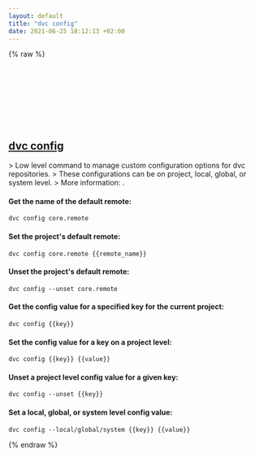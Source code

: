 ```yaml
---
layout: default
title: "dvc config"
date: 2021-06-25 18:12:13 +02:00
---
```

{% raw %}
<h2 id="dvc-config">
  <a href="/en/common/dvc-config.html">dvc config</a> <a href="#dvc-config"><svg class="icon">
    <use href="/assets/images/unicode_sprite.svg#link" />
  </svg></a>
</h2>
> Low level command to manage custom configuration options for dvc repositories.
> These configurations can be on project, local, global, or system level.
> More information: <https://dvc.org/doc/command-reference/config>.

#### Get the name of the default remote:
```shell
dvc config core.remote
```
#### Set the project's default remote:
```shell
dvc config core.remote {{remote_name}}
```
#### Unset the project's default remote:
```shell
dvc config --unset core.remote
```
#### Get the config value for a specified key for the current project:
```shell
dvc config {{key}}
```
#### Set the config value for a key on a project level:
```shell
dvc config {{key}} {{value}}
```
#### Unset a project level config value for a given key:
```shell
dvc config --unset {{key}}
```
#### Set a local, global, or system level config value:
```shell
dvc config --local/global/system {{key}} {{value}}
```
{% endraw %}